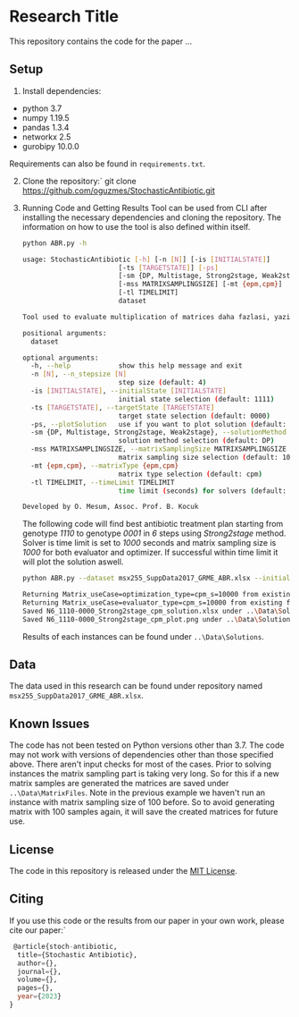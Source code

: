 # Research Title

This repository contains the code for the paper ...

## Setup
1. Install dependencies:
 - python 3.7
 - numpy 1.19.5
 - pandas 1.3.4
 - networkx 2.5
 - gurobipy 10.0.0
 
Requirements can also be found in `requirements.txt`.

2. Clone the repository:`
git clone https://github.com/oguzmes/StochasticAntibiotic.git

3. Running Code and Getting Results
	Tool can be used from CLI after installing the necessary dependencies and cloning the repository. The information on how to use the tool is also defined within itself.
	```bash
	python ABR.py -h
	```
	```bash
	usage: StochasticAntibiotic [-h] [-n [N]] [-is [INITIALSTATE]]
                            [-ts [TARGETSTATE]] [-ps]
                            [-sm {DP, Multistage, Strong2stage, Weak2stage}]
                            [-mss MATRIXSAMPLINGSIZE] [-mt {epm,cpm}]
                            [-tl TIMELIMIT]
                            dataset

	Tool used to evaluate multiplication of matrices daha fazlasi, yazilabilir

	positional arguments:
	  dataset

	optional arguments:
	  -h, --help            show this help message and exit
	  -n [N], --n_stepsize [N]
	                        step size (default: 4)
	  -is [INITIALSTATE], --initialState [INITIALSTATE]
	                        initial state selection (default: 1111)
	  -ts [TARGETSTATE], --targetState [TARGETSTATE]
	                        target state selection (default: 0000)
	  -ps, --plotSolution   use if you want to plot solution (default: False)
	  -sm {DP, Multistage, Strong2stage, Weak2stage}, --solutionMethod {DP, Multistage, Strong2stage, Weak2stage}
	                        solution method selection (default: DP)
	  -mss MATRIXSAMPLINGSIZE, --matrixSamplingSize MATRIXSAMPLINGSIZE
	                        matrix sampling size selection (default: 10000)
	  -mt {epm,cpm}, --matrixType {epm,cpm}
	                        matrix type selection (default: cpm)
	  -tl TIMELIMIT, --timeLimit TIMELIMIT
	                        time limit (seconds) for solvers (default: 3600)

	Developed by O. Mesum, Assoc. Prof. B. Kocuk
	```
	The following code will find best antibiotic treatment plan starting from genotype *1110* to genotype *0001* in *6* steps using *Strong2stage* method. Solver is time limit is set to *1000* seconds and matrix sampling size is *1000* for both evaluator and optimizer. If successful within time limit it will plot the solution aswell.
	```bash
	python ABR.py --dataset msx255_SuppData2017_GRME_ABR.xlsx --initialState 1110 --n 6 --targetState 0000 --solutionMethod Strong2stage
	```
	```bash
	Returning Matrix_useCase=optimization_type=cpm_s=10000 from existing file.
	Returning Matrix_useCase=evaluator_type=cpm_s=10000 from existing file.
	Saved N6_1110-0000_Strong2stage_cpm_solution.xlsx under ..\Data\Solutions.
	Saved N6_1110-0000_Strong2stage_cpm_plot.png under ..\Data\Solutions.	
	```

	Results of each instances can be found under  `..\Data\Solutions`.

## Data
The data used in this research can be found under repository named `msx255_SuppData2017_GRME_ABR.xlsx`.

## Known Issues 
The code has not been tested on Python versions other than 3.7.
The code may not work with versions of dependencies other than those specified above.
There aren't input checks for most of the cases.
Prior to solving instances the matrix sampling part is taking very long. So for this if a new matrix samples are generated the matrices are saved under `..\Data\MatrixFiles`. Note in the previous example we haven't run an instance with matrix sampling size of 100 before. So to avoid generating matrix with 100 samples again, it will save the created matrices for future use.


  
## License 
The code in  this repository is released under the [MIT License](https://opensource.org/licenses/MIT).


## Citing
If you use this code or the results from our paper in your own work, please cite our paper:`
```sql
 @article{stoch-antibiotic,
  title={Stochastic Antibiotic},
  author={},
  journal={},
  volume={},
  pages={},
  year={2023}
}
```
